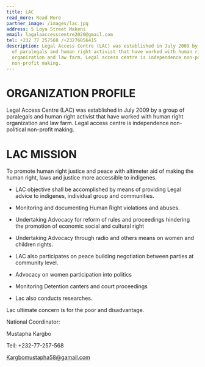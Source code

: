 ```yaml
---
title: LAC
read_more: Read More
partner_image: /images/lac.jpg
address: 5 Loya Street Makeni
email: lagalaaccesscentre2020@gmail.com
tel: +232 77 257568 /+23276856415
description: Legal Access Centre (LAC) was established in July 2009 by a group
  of paralegals and human right activist that have worked with human right
  organization and law farm. Legal access centre is independence non-political
  non-profit making.
---
```

# ORGANIZATION PROFILE
Legal Access Centre (LAC) was established in July 2009 by a group of paralegals and human right activist that have worked with human right organization and law farm. Legal access centre is independence non-political non-profit making.
# LAC MISSION
To promote human right justice and peace with altimeter aid of making the human right, laws and justice more accessible to indigenes. 

* LAC objective shall be accomplished by means of providing Legal advice to indigenes, individual group and communities.
  
* Monitoring and documenting Human Right violations and abuses.
* Undertaking Advocacy for reform of rules and proceedings hindering the promotion of economic social and cultural right
 
* Undertaking Advocacy through radio and others means on women and children rights.
* LAC also participates on peace building negotiation between parties at community level.
* Advocacy on women participation into politics
* Monitoring Detention canters and court proceedings
* Lac also conducts researches. 

Lac ultimate concern is for the poor and disadvantage.
 
National Coordinator:
  
Mustapha Kargbo
 
Tell: +232-77-257-568
 
Kargbomustapha58@gamail.com
     

